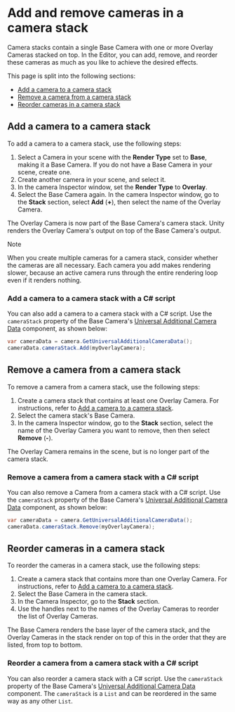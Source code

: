 # Add and remove cameras in a camera stack

Camera stacks contain a single Base Camera with one or more Overlay Cameras stacked on top. In the Editor, you can add, remove, and reorder these cameras as much as you like to achieve the desired effects.

This page is split into the following sections:

* [Add a camera to a camera stack](#add-a-camera-to-a-camera-stack)
* [Remove a camera from a camera stack](#remove-a-camera-from-a-camera-stack)
* [Reorder cameras in a camera stack](#reorder-cameras-in-a-camera-stack)

## Add a camera to a camera stack

To add a camera to a camera stack, use the following steps:

1. Select a Camera in your scene with the **Render Type** set to **Base**, making it a Base Camera. If you do not have a Base Camera in your scene, create one.
2. Create another camera in your scene, and select it.
3. In the camera Inspector window, set the **Render Type** to **Overlay**.
4. Select the Base Camera again. In the camera Inspector window, go to the **Stack** section, select **Add** (**+**), then select the name of the Overlay Camera.

The Overlay Camera is now part of the Base Camera's camera stack. Unity renders the Overlay Camera's output on top of the Base Camera's output.

> [!NOTE]
> When you create multiple cameras for a camera stack, consider whether the cameras are all necessary. Each camera you add makes rendering slower, because an active camera runs through the entire rendering loop even if it renders nothing.

<a name="add-a-camera-with-a-script"></a>

### Add a camera to a camera stack with a C# script

You can also add a camera to a camera stack with a C# script. Use the `cameraStack` property of the Base Camera's [Universal Additional Camera Data](xref:UnityEngine.Rendering.Universal.UniversalAdditionalCameraData) component, as shown below:

```c#
var cameraData = camera.GetUniversalAdditionalCameraData();
cameraData.cameraStack.Add(myOverlayCamera);
```

## Remove a camera from a camera stack

To remove a camera from a camera stack, use the following steps:

1. Create a camera stack that contains at least one Overlay Camera. For instructions, refer to [Add a camera to a camera stack](#add-a-camera-to-a-camera-stack).
2. Select the camera stack's Base Camera.
3. In the camera Inspector window, go to the **Stack** section, select the name of the Overlay Camera you want to remove, then then select **Remove** (**-**).

The Overlay Camera remains in the scene, but is no longer part of the camera stack.

<a name="remove-a-camera-with-a-script"></a>

### Remove a camera from a camera stack with a C# script

You can also remove a Camera from a camera stack with a C# script. Use the `cameraStack` property of the Base Camera's [Universal Additional Camera Data](xref:UnityEngine.Rendering.Universal.UniversalAdditionalCameraData) component, as shown below:

```c#
var cameraData = camera.GetUniversalAdditionalCameraData();
cameraData.cameraStack.Remove(myOverlayCamera);
```

## Reorder cameras in a camera stack

To reorder the cameras in a camera stack, use the following steps:

1. Create a camera stack that contains more than one Overlay Camera. For instructions, refer to [Add a camera to a camera stack](#add-a-camera-to-a-camera-stack).
2. Select the Base Camera in the camera stack.
3. In the Camera Inspector, go to the **Stack** section.
4. Use the handles next to the names of the Overlay Cameras to reorder the list of Overlay Cameras.

The Base Camera renders the base layer of the camera stack, and the Overlay Cameras in the stack render on top of this in the order that they are listed, from top to bottom.

<a name="reorder-a-camera-stack-with-a-script"></a>

### Reorder a camera from a camera stack with a C# script

You can also reorder a camera stack with a C# script. Use the `cameraStack` property of the Base Camera's [Universal Additional Camera Data](xref:UnityEngine.Rendering.Universal.UniversalAdditionalCameraData) component. The `cameraStack` is a `List` and can be reordered in the same way as any other `List`.
